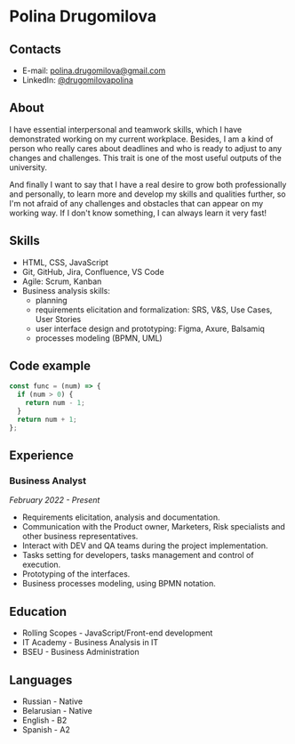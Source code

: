 # Polina Drugomilova

## Contacts
* E-mail: polina.drugomilova@gmail.com
* LinkedIn: [@drugomilovapolina](https://www.linkedin.com/in/drugomilovapolina/)

## About
I have essential interpersonal and teamwork skills, which I have demonstrated working on my current workplace. Besides, I am a kind of person who really cares about deadlines and who is ready to adjust to any changes and challenges. This trait is one of the most useful outputs of the university.

And finally I want to say that I have a real desire to grow both professionally and personally, to learn more and develop my skills and qualities further, so I'm not afraid of any challenges and obstacles that can appear on my working way. If I don't know something, I can always learn it very fast!

## Skills
* HTML, CSS, JavaScript
* Git, GitHub, Jira, Confluence, VS Code
* Agile: Scrum, Kanban
* Business analysis skills:
    * planning
    * requirements elicitation and formalization: SRS, V&S, Use Cases, User Stories
    * user interface design and prototyping: Figma, Axure, Balsamiq
    * processes modeling (BPMN, UML)

## Code example
```javascript
const func = (num) => {
  if (num > 0) {
    return num - 1;
  }
  return num + 1;
};
```

## Experience
### Business Analyst
*February 2022 - Present*
* Requirements elicitation, analysis and documentation.
* Communication with the Product owner, Marketers, Risk specialists and other business representatives.
* Interact with DEV and QA teams during the project implementation.
* Tasks setting for developers, tasks management and control of execution.
* Prototyping of the interfaces.
* Business processes modeling, using BPMN notation.

## Education
* Rolling Scopes - JavaScript/Front-end development
* IT Academy - Business Analysis in IT
* BSEU - Business Administration

## Languages
* Russian - Native
* Belarusian - Native
* English - B2
* Spanish - A2